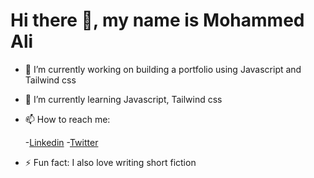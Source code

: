 # Hi there 👋, my name is Mohammed Ali



- 🔭 I’m currently working on building a portfolio using Javascript and Tailwind css
- 🌱 I’m currently learning Javascript, Tailwind css 

- 📫 How to reach me: 
  
  -[Linkedin](https://www.linkedin.com/in/mohammed-elmi-393250203/)
  -[Twitter](https://twitter.com/ElmiMoahmmed)
  
- ⚡ Fun fact: I also love writing short fiction

